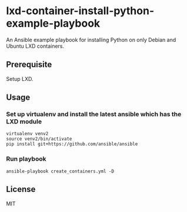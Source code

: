 lxd-container-install-python-example-playbook
=============================================

An Ansible example playbook for installing Python on only Debian and Ubuntu LXD containers.

## Prerequisite

Setup LXD.

## Usage

### Set up virtualenv and install the latest ansible which has the LXD module

```
virtualenv venv2
source venv2/bin/activate
pip install git+https://github.com/ansible/ansible
```

### Run playbook


```
ansible-playbook create_containers.yml -D
```

## License
MIT
